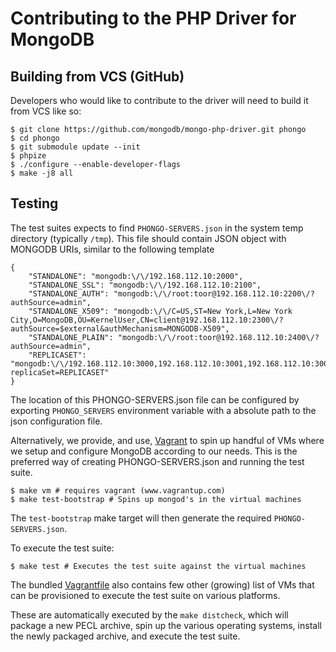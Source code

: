 # Contributing to the PHP Driver for MongoDB


## Building from VCS (GitHub)

Developers who would like to contribute to the driver will need to build it from VCS
like so:

```
$ git clone https://github.com/mongodb/mongo-php-driver.git phongo
$ cd phongo
$ git submodule update --init
$ phpize
$ ./configure --enable-developer-flags
$ make -j8 all
```

## Testing

The test suites expects to find `PHONGO-SERVERS.json` in the system temp directory (typically `/tmp`).
This file should contain JSON object with MONGODB URIs, similar to the following template

```
{
    "STANDALONE": "mongodb:\/\/192.168.112.10:2000",
    "STANDALONE_SSL": "mongodb:\/\/192.168.112.10:2100",
    "STANDALONE_AUTH": "mongodb:\/\/root:toor@192.168.112.10:2200\/?authSource=admin",
    "STANDALONE_X509": "mongodb:\/\/C=US,ST=New York,L=New York City,O=MongoDB,OU=KernelUser,CN=client@192.168.112.10:2300\/?authSource=$external&authMechanism=MONGODB-X509",
    "STANDALONE_PLAIN": "mongodb:\/\/root:toor@192.168.112.10:2400\/?authSource=admin",
    "REPLICASET": "mongodb:\/\/192.168.112.10:3000,192.168.112.10:3001,192.168.112.10:3002\/?replicaSet=REPLICASET"
}
```
The location of this PHONGO-SERVERS.json file can be configured by exporting
`PHONGO_SERVERS` environment variable with a absolute path to the json configuration file.

Alternatively, we provide, and use, [Vagrant](https://www.vagrantup.com/) to spin up handful of VMs
where we setup and configure MongoDB according to our needs.
This is the preferred way of creating PHONGO-SERVERS.json and running the test suite.


```
$ make vm # requires vagrant (www.vagrantup.com)
$ make test-bootstrap # Spins up mongod's in the virtual machines
```

The `test-bootstrap` make target will then generate the required `PHONGO-SERVERS.json`.


To execute the test suite:

```
$ make test # Executes the test suite against the virtual machines
```

The bundled [Vagrantfile](Vagrantfile) also contains few other (growing) list of VMs
that can be provisioned to execute the test suite on various platforms.

These are automatically executed by the `make distcheck`, which will package a new PECL archive,
spin up the various operating systems, install the newly packaged archive, and execute
the test suite.


